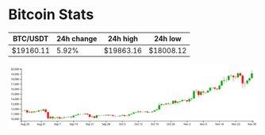 # Bitcoin Stats

BTC/USDT|24h change|24h high|24h low|
|---|---|---|---|
|$19160.11|5.92%|$19863.16|$18008.12|

<img src="./chart.svg">
